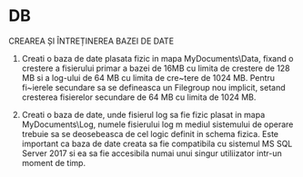 # DB

CREAREA ȘI ÎNTREȚINEREA BAZEI DE DATE

1. Creati o baza de date plasata fizic in mapa MyDocuments\Data, fixand o crestere a fisierului
primar a bazei de 16MB cu limita de crestere de 128 MB si a log-ului de 64 MB cu limita de
cre~tere de 1024 MB. Pentru fi~ierele secundare sa se defineasca un Filegroup nou implicit,
setand cresterea fisierelor secundare de 64 MB cu limita de 1024 MB.


2. Creati o baza de date, unde fisierul log sa fie fizic plasat in mapa MyDocuments\Log, numele
fisierului log m mediul sistemului de operare trebuie sa se deosebeasca de cel logic definit in
schema fizica. Este important ca baza de date creata sa fie compatibila cu sistemul MS SQL
Server 2017 si ea sa fie accesibila numai unui singur utiliizator intr-un moment de timp.
